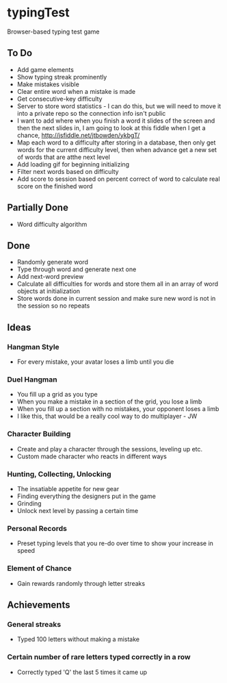 typingTest
==========

Browser-based typing test game

## To Do ##
+ Add game elements
+ Show typing streak prominently
+ Make mistakes visible
+ Clear entire word when a mistake is made
+ Get consecutive-key difficulty
+ Server to store word statistics -  I can do this, but we will need to move it into a private repo so the connection info isn't public
+ I want to add where when you finish a word it slides of the screen and then the next slides in, I am going to look at this fiddle when I get a chance, http://jsfiddle.net/jtbowden/ykbgT/
+ Map each word to a difficulty after storing in a database, then only get words for the current difficulty level, then when advance get a new set of words that are atthe next level
+ Add loading gif for beginning initializing
+ Filter next words based on difficulty
+ Add score to session based on percent correct of word to calculate real score on the finished word

## Partially Done ##
+ Word difficulty algorithm


## Done ##
+ Randomly generate word
+ Type through word and generate next one
+ Add next-word preview
+ Calculate all difficulties for words and store them all in an array of word objects at initialization
+ Store words done in current session and make sure new word is not in the session so no repeats

## Ideas ##

### Hangman Style ###
+ For every mistake, your avatar loses a limb until you die
 
### Duel Hangman ###
+ You fill up a grid as you type
+ When you make a mistake in a section of the grid, you lose a limb
+ When you fill up a section with no mistakes, your opponent loses a limb
+ I like this, that would be a really cool way to do multiplayer - JW

### Character Building ###
+ Create and play a character through the sessions, leveling up etc.
+ Custom made character who reacts in different ways

### Hunting, Collecting, Unlocking ###
+ The insatiable appetite for new gear
+ Finding everything the designers put in the game
+ Grinding
+ Unlock next level by passing a certain time

### Personal Records ###
+ Preset typing levels that you re-do over time to show your increase in speed

### Element of Chance ###
+ Gain rewards randomly through letter streaks

## Achievements ##

### General streaks ###
+ Typed 100 letters without making a mistake

### Certain number of rare letters typed correctly in a row ###
+ Correctly typed 'Q' the last 5 times it came up
